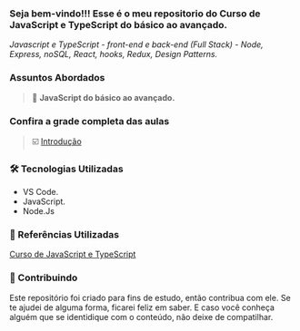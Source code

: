 ### Seja bem-vindo!!! Esse é o meu repositorio do Curso de JavaScript e TypeScript do básico ao avançado.
_Javascript e TypeScript - front-end e back-end (Full Stack) - Node, Express, noSQL, React, hooks, Redux, Design Patterns._



###  Assuntos Abordados
> 📌  <strong> JavaScript do básico ao avançado. </strong>  



### Confira a grade completa das aulas
> ☑️ [Introdução]()


### 🛠 Tecnologias Utilizadas
- VS Code.
- JavaScript.
- Node.Js

### 📑 Referências Utilizadas
[Curso de JavaScript e TypeScript](https://www.udemy.com/course/curso-de-javascript-moderno-do-basico-ao-avancado/?couponCode=2021PM25)



### 🤝 Contribuindo
Este repositório foi criado para fins de estudo, então contribua com ele. Se te ajudei de alguma forma, ficarei feliz em
saber. E caso você conheça alguém que se identidique com o conteúdo, não deixe de compatilhar.



